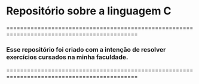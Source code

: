 # Repositório sobre a linguagem C

============================================================================================

### Esse repositório foi criado com a intenção de resolver exercícios cursados na minha faculdade.

============================================================================================
